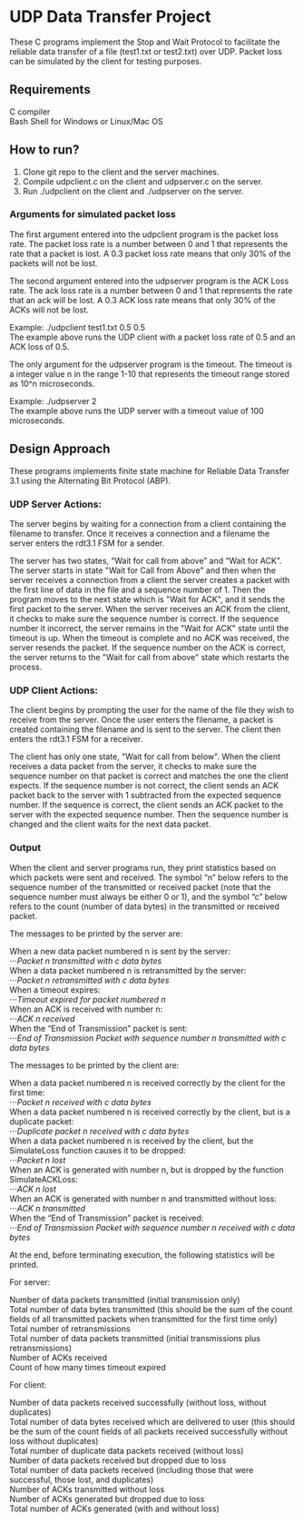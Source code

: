 # UDP Data Transfer Project

These C programs implement the Stop and Wait Protocol to facilitate the reliable data transfer of a file (test1.txt or test2.txt) over UDP.  Packet loss can be simulated by the client for testing purposes.

## Requirements
C compiler<br>
Bash Shell for Windows or Linux/Mac OS

## How to run?
1. Clone git repo to the client and the server machines.
2. Compile udpclient.c on the client and udpserver.c on the server.
3. Run ./udpclient on the client and ./udpserver on the server.

### Arguments for simulated packet loss
The first argument entered into the udpclient program is the packet loss rate.  The packet loss rate is a number between 0 and 1 that represents the rate that a packet is lost.  A 0.3 packet loss rate means that only 30% of the packets will not be lost.

The second argument entered into the udpserver program is the ACK Loss rate.  The ack loss rate is a number between 0 and 1 that represents the rate that an ack will be lost.  A 0.3 ACK loss rate means that only 30% of the ACKs will not be lost.

Example: ./udpclient test1.txt 0.5 0.5<br>
The example above runs the UDP client with a packet loss rate of 0.5 and an ACK loss of 0.5.

The only argument for the udpserver program is the timeout.  The timeout is a integer value n in the range 1-10 that represents the timeout range stored as 10^n microseconds.

Example: ./udpserver 2<br>
The example above runs the UDP server with a timeout value of 100 microseconds.

## Design Approach
These programs implements finite state machine for Reliable Data Transfer 3.1 using the Alternating Bit Protocol (ABP).

### UDP Server Actions:
The server begins by waiting for a connection from a client containing the filename to transfer. Once it receives a connection and a filename the server enters the rdt3.1 FSM for a sender.<br>

The server has two states, “Wait for call from above” and “Wait for ACK”.  The server starts in state "Wait for Call from Above" and then when the server receives a connection from a client the server creates a packet with the first line of data in the file and a sequence number of 1.  Then the program moves to the next state which is "Wait for ACK", and it sends the first packet to the server.  When the server receives an ACK from the client, it checks to make sure the sequence number is correct.  If the sequence number it incorrect, the server remains in the "Wait for ACK" state until the timeout is up.  When the timeout is complete and no ACK was received, the server resends the packet.  If the sequence number on the ACK is correct, the server returns to the "Wait for call from above" state which restarts the process.

### UDP Client Actions:
The client begins by prompting the user for the name of the file they wish to receive from the server.  Once the user enters the filename, a packet is created containing the filename and is sent to the server.  The client then enters the rdt3.1 FSM for a receiver.<br>

The client has only one state, "Wait for call from below".  When the client receives a data packet from the server, it checks to make sure the sequence number on that packet is correct and matches the one the client expects.  If the sequence number is not correct, the client sends an ACK packet back to the server with 1 subtracted from the expected sequence number.  If the sequence is correct, the client sends an ACK packet to the server with the expected sequence number.  Then the sequence number is changed and the client waits for the next data packet.

### Output
When the client and server programs run, they print statistics based on which packets were sent and received.  The symbol “n” below refers to the sequence number of the transmitted or received packet (note that the sequence number must always be either 0 or 1), and the symbol “c” below refers to the count (number of data bytes) in the transmitted or received packet.<br>

The messages to be printed by the server are:<br>

When a new data packet numbered n is sent by the server:<br>
⋅⋅⋅*Packet n transmitted with c data bytes*<br>
When a data packet numbered n is retransmitted by the server:<br>
⋅⋅⋅*Packet n retransmitted with c data bytes*<br>
When a timeout expires:<br>
⋅⋅⋅*Timeout expired for packet numbered n*<br>
When an ACK is received with number n:<br>
⋅⋅⋅*ACK n received*<br>
When the “End of Transmission” packet is sent:<br>
⋅⋅⋅*End of Transmission Packet with sequence number n transmitted with c data bytes*<br>

The messages to be printed by the client are:<br>

When a data packet numbered n is received correctly by the client for the first time:<br>
⋅⋅⋅*Packet n received with c data bytes*<br>
When a data packet numbered n is received correctly by the client, but is a duplicate packet:<br>
⋅⋅⋅*Duplicate packet n received with c data bytes*<br>
When a data packet numbered n is received by the client, but the SimulateLoss function causes it to be dropped:<br>
⋅⋅⋅*Packet n lost*<br>
When an ACK is generated with number n, but is dropped by the function SimulateACKLoss:<br>
⋅⋅⋅*ACK n lost*<br>
When an ACK is generated with number n and transmitted without loss:<br>
⋅⋅⋅*ACK n transmitted*<br>
When the “End of Transmission” packet is received:<br>
⋅⋅⋅*End of Transmission Packet with sequence number n received with c data bytes*<br>

At the end, before terminating execution, the following statistics will be printed. 

For server:

Number of data packets transmitted (initial transmission only)<br>
Total number of data bytes transmitted (this should be the sum of the count fields of all transmitted packets when transmitted for the first time only)<br>
Total number of retransmissions<br>
Total number of data packets transmitted (initial transmissions plus retransmissions)<br>
Number of ACKs received<br>
Count of how many times timeout expired<br>

For client:

Number of data packets received successfully (without loss, without duplicates)<br>
Total number of data bytes received which are delivered to user (this should be the sum of the count fields of all packets received successfully without loss without duplicates)<br>
Total number of duplicate data packets received (without loss)<br>
Number of data packets received but dropped due to loss<br>
Total number of data packets received (including those that were successful, those lost, and duplicates)<br>
Number of ACKs transmitted without loss<br>
Number of ACKs generated but dropped due to loss<br>
Total number of ACKs generated (with and without loss)<br>
